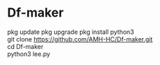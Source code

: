 # Df-maker

pkg update 
pkg upgrade 
pkg install python3   
git clone https://github.com/AMH-HC/Df-maker.git       
cd Df-maker         
python3 lee.py
